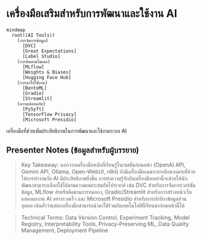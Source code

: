 # เครื่องมือเสริมสำหรับการพัฒนาและใช้งาน AI

```mermaid
mindmap
  root((AI Tools))
    (การจัดการข้อมูล)
      [DVC]
      [Great Expectations]
      [Label Studio]
    (การติดตามโมเดล)
      [MLflow]
      [Weights & Biases]
      [Hugging Face Hub]
    (การนำไปใช้งาน)
      [BentoML]
      [Gradio]
      [Streamlit]
    (ความปลอดภัย)
      [PySyft]
      [TensorFlow Privacy]
      [Microsoft Presidio]
```

เครื่องมือที่ช่วยเพิ่มประสิทธิภาพในการพัฒนาและใช้งานระบบ AI

## Presenter Notes (ข้อมูลสำหรับผู้บรรยาย)

> Key Takeaway: นอกจากเครื่องมือหลักที่เรียนรู้ในเซสชันก่อนหน้า (OpenAI API, Gemini API, Ollama, Open-WebUI, n8n) ยังมีเครื่องมือเฉพาะทางอีกมากมายที่ช่วยให้การทำงานกับ AI มีประสิทธิภาพยิ่งขึ้น การทำความรู้จักกับเครื่องมือเหล่านี้จะช่วยให้นักพัฒนาสามารถเลือกใช้ได้ตามความเหมาะสมกับโปรเจกต์ เช่น DVC สำหรับการจัดการเวอร์ชันข้อมูล, MLflow สำหรับติดตามการทดลอง, Gradio/Streamlit สำหรับการสร้างหน้าเว็บแสดงผลงาน AI อย่างรวดเร็ว และ Microsoft Presidio สำหรับการปกป้องข้อมูลส่วนบุคคล เน้นย้ำว่าแต่ละเครื่องมือสามารถนำมาใช้ร่วมกับเทคโนโลยีที่เรียนมาก่อนหน้านี้ได้

> Technical Terms: Data Version Control, Experiment Tracking, Model Registry, Interpretability Tools, Privacy-Preserving ML, Data Quality Management, Deployment Pipeline
